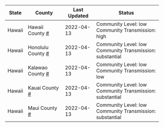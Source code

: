 State | County | Last Updated | Status
--- | --- | --- | --- 
Hawaii | Hawaii County <a href="#hawaii_county">#</a> | 2022-04-13 | <a name="hawaii_county"></a>Community Level: low<br/>Community Transmission: high
Hawaii | Honolulu County <a href="#honolulu_county">#</a> | 2022-04-13 | <a name="honolulu_county"></a>Community Level: low<br/>Community Transmission: substantial
Hawaii | Kalawao County <a href="#kalawao_county">#</a> | 2022-04-13 | <a name="kalawao_county"></a>Community Level: low<br/>Community Transmission: low
Hawaii | Kauai County <a href="#kauai_county">#</a> | 2022-04-13 | <a name="kauai_county"></a>Community Level: low<br/>Community Transmission: substantial
Hawaii | Maui County <a href="#maui_county">#</a> | 2022-04-13 | <a name="maui_county"></a>Community Level: low<br/>Community Transmission: substantial

